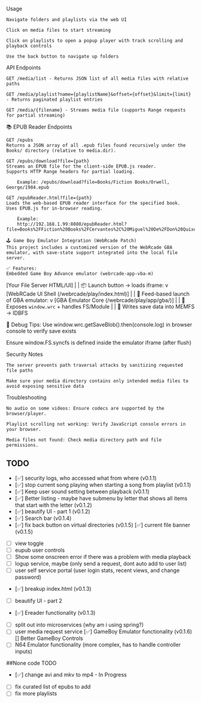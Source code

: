 Usage

    Navigate folders and playlists via the web UI

    Click on media files to start streaming

    Click on playlists to open a popup player with track scrolling and playback controls

    Use the back button to navigate up folders

API Endpoints

    GET /media/list - Returns JSON list of all media files with relative paths

    GET /media/playlist?name={playlistName}&offset={offset}&limit={limit} - Returns paginated playlist entries

    GET /media/{filename} - Streams media file (supports Range requests for partial streaming)
	
	
📚 EPUB Reader Endpoints

    GET /epubs
    Returns a JSON array of all .epub files found recursively under the Books/ directory (relative to media.dir).

    GET /epubs/download?file={path}
    Streams an EPUB file for the client-side EPUB.js reader.
    Supports HTTP Range headers for partial loading.

        Example: /epubs/download?file=Books/Fiction Books/Orwell, George/1984.epub

    GET /epubReader.html?file={path}
    Loads the web-based EPUB reader interface for the specified book.
    Uses EPUB.js for in-browser reading.

        Example:
        http://192.168.1.99:8080/epubReader.html?file=Books%2FFiction%20Books%2FCervantes%2C%20Miguel%20De%2FDon%20Quixote.epub

	🕹 Game Boy Emulator Integration (WebRcade Patch)
	This project includes a customized version of the WebRcade GBA emulator, with save-state support integrated into the local file server.

	✅ Features:
	Embedded Game Boy Advance emulator (webrcade-app-vba-m)

[Your File Server HTML/UI]
    |
    |  📦 Launch button → loads iframe:
    v
[WebRCade UI Shell (/webrcade/play/index.html)]
    |
    |  📂 Feed-based launch of GBA emulator:
    v
[GBA Emulator Core (/webrcade/play/app/gba/)]
    |
    |  🧠 Exposes `window.wrc` + handles FS/Module
    |
    |  💾 Writes save data into MEMFS → IDBFS
	

🧪 Debug Tips:
Use window.wrc.getSaveBlob().then(console.log) in browser console to verify save exists

Ensure window.FS.syncfs is defined inside the emulator iframe (after flush)


Security Notes

    The server prevents path traversal attacks by sanitizing requested file paths

    Make sure your media directory contains only intended media files to avoid exposing sensitive data

Troubleshooting

    No audio on some videos: Ensure codecs are supported by the browser/player.

    Playlist scrolling not working: Verify JavaScript console errors in your browser.

    Media files not found: Check media directory path and file permissions.

## TODO

- [✅] security logs, who accessed what from where (v0.1.1)
- [✅] stop current song playing when starting a song from playlist (v0.1.1)
- [✅] Keep user sound setting between playback (v0.1.1)
- [✅] Better listing - maybe have submenu by letter that shows all items that start with the letter (v0.1.2)
- [✅] beautify UI - part 1 (v0.1.2)
- [✅] Search bar (v0.1.4)
- [✅] fix back button on virtual directories (v0.1.5)
  [✅] current file banner (v0.1.5)
- [ ] view toggle
- [ ] eupub user controls
- [ ] Show some onscreen error if there was a problem with media playback
- [ ] logup service, maybe (only send a request, dont auto add to user list)
- [ ] user self service portal (user login stats, recent views, and change password)
- [✅] breakup index.html (v0.1.3)
- [ ] beautify UI - part 2
- [✅] Ereader functionality (v0.1.3)
- [ ] split out into microservices (why am i using spring?)
- [ ] user media request service
  [✅] GameBoy Emulator functionality (v0.1.6)
  [] Better GameBoy Controls
- [ ] N64 Emulator functionality (more complex, has to handle controller inputs)

##None code TODO
- [✅] change avi and mkv to mp4 - In Progress
- [ ] fix curated list of epubs to add
- [ ] fix more playlists